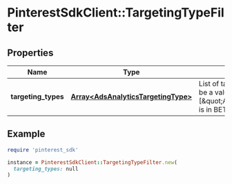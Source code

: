 # PinterestSdkClient::TargetingTypeFilter

## Properties

| Name | Type | Description | Notes |
| ---- | ---- | ----------- | ----- |
| **targeting_types** | [**Array&lt;AdsAnalyticsTargetingType&gt;**](AdsAnalyticsTargetingType.md) | List of targeting types. Requires &#x60;level&#x60; to be a value ending in &#x60;_TARGETING&#x60;. [\&quot;AGE_BUCKET_AND_GENDER\&quot;] is in BETA and not yet available to all users. | [optional] |

## Example

```ruby
require 'pinterest_sdk'

instance = PinterestSdkClient::TargetingTypeFilter.new(
  targeting_types: null
)
```

